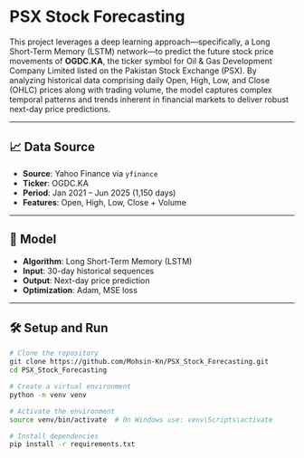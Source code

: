 
# PSX Stock Forecasting 

This project leverages a deep learning approach—specifically, a Long Short-Term Memory (LSTM) network—to predict the future stock price movements of **OGDC.KA**, the ticker symbol for Oil & Gas Development Company Limited listed on the Pakistan Stock Exchange (PSX). By analyzing historical data comprising daily Open, High, Low, and Close (OHLC) prices along with trading volume, the model captures complex temporal patterns and trends inherent in financial markets to deliver robust next-day price predictions.

---

## 📈 Data Source
- **Source**: Yahoo Finance via `yfinance`
- **Ticker**: OGDC.KA
- **Period**: Jan 2021 – Jun 2025 (1,150 days)
- **Features**: Open, High, Low, Close + Volume

---

## 🧠 Model
- **Algorithm**: Long Short-Term Memory (LSTM)
- **Input**: 30-day historical sequences
- **Output**: Next-day price prediction
- **Optimization**: Adam, MSE loss

---


## 🛠 Setup and Run

```bash
# Clone the repository
git clone https://github.com/Mohsin-Kn/PSX_Stock_Forecasting.git
cd PSX_Stock_Forecasting

# Create a virtual environment
python -m venv venv

# Activate the environment
source venv/bin/activate  # On Windows use: venv\Scripts\activate

# Install dependencies
pip install -r requirements.txt
```

